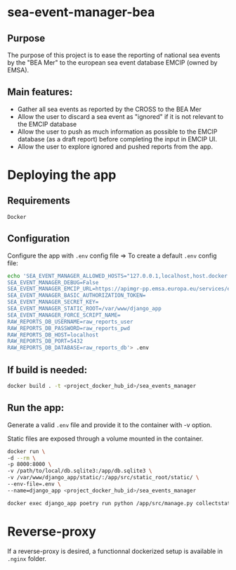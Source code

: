 # sea-event-manager-bea
## Purpose
The purpose of this project is to ease the reporting of national sea events by the "BEA Mer" to the european sea event database EMCIP (owned by EMSA).

## Main features:
- Gather all sea events as reported by the CROSS to the BEA Mer
- Allow the user to discard a sea event as "ignored" if it is not relevant to the EMCIP database
- Allow the user to push as much information as possible to the EMCIP database (as a draft report) before completing the input in EMCIP UI.
- Allow the user to explore ignored and pushed reports from the app.

# Deploying the app
## Requirements
`Docker`

## Configuration
Configure the app with `.env` config file
=> To create a default `.env` config file:
```bash
echo 'SEA_EVENT_MANAGER_ALLOWED_HOSTS="127.0.0.1,localhost,host.docker.internal"
SEA_EVENT_MANAGER_DEBUG=False
SEA_EVENT_MANAGER_EMCIP_URL=https://apimgr-pp.emsa.europa.eu/services/emcip/v1
SEA_EVENT_MANAGER_BASIC_AUTHORIZATION_TOKEN=
SEA_EVENT_MANAGER_SECRET_KEY=
SEA_EVENT_MANAGER_STATIC_ROOT=/var/www/django_app
SEA_EVENT_MANAGER_FORCE_SCRIPT_NAME=
RAW_REPORTS_DB_USERNAME=raw_reports_user
RAW_REPORTS_DB_PASSWORD=raw_reports_pwd
RAW_REPORTS_DB_HOST=localhost
RAW_REPORTS_DB_PORT=5432
RAW_REPORTS_DB_DATABASE=raw_reports_db'> .env
```

## If build is needed:
```bash
docker build . -t <project_docker_hub_id>/sea_events_manager
```

## Run the app:
Generate a valid `.env` file and provide it to the container with -v option.

Static files are exposed through a volume mounted in the container.

```bash
docker run \
-d --rm \
-p 8000:8000 \
-v /path/to/local/db.sqlite3:/app/db.sqlite3 \
-v /var/www/django_app/static/:/app/src/static_root/static/ \
--env-file=.env \
--name=django_app <project_docker_hub_id>/sea_events_manager

docker exec django_app poetry run python /app/src/manage.py collectstatic --noinput
```

# Reverse-proxy
If a reverse-proxy is desired, a functionnal dockerized setup is available in `.nginx` folder.
